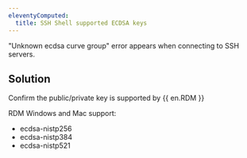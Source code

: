 ```yaml
---
eleventyComputed:
  title: SSH Shell supported ECDSA keys
---
```

"Unknown ecdsa curve group" error appears when connecting to SSH servers.
## Solution
Confirm the public/private key is supported by {{ en.RDM }}  

RDM Windows and Mac support:  

* ecdsa-nistp256  
* ecdsa-nistp384  
* ecdsa-nistp521  
